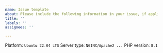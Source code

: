 ```yaml
---
name: Issue template
about: Please include the following information in your issue, if applicable.
title: ''
labels: ''
assignees: ''

---
```


<!--- Remove this section if it is not required for your issue -->

Platform: `Ubuntu 22.04 LTS`
Server type: `NGINX/Apache2 ...`
PHP version: `8.1`

[//]: # (Please make sure you have read the system requirements at https://llc.ovh/req before submitting your issue.)
